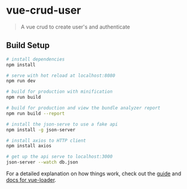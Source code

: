 # vue-crud-user

> A vue crud to create user's and authenticate

## Build Setup

``` bash
# install dependencies
npm install

# serve with hot reload at localhost:8080
npm run dev

# build for production with minification
npm run build

# build for production and view the bundle analyzer report
npm run build --report

# install the json-serve to use a fake api
npm install -g json-server

# install axios to HTTP client
npm install axios

# get up the api serve to localhost:3000
json-server --watch db.json
```

For a detailed explanation on how things work, check out the [guide](http://vuejs-templates.github.io/webpack/) and [docs for vue-loader](http://vuejs.github.io/vue-loader).
